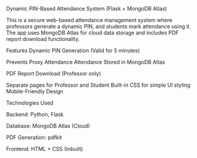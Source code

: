 Dynamic PIN-Based Attendance System (Flask + MongoDB Atlas)

This is a secure web-based attendance management system where professors generate a dynamic PIN, and students mark attendance using it. The app uses MongoDB Atlas for cloud data storage and includes PDF report download functionality.




Features
Dynamic PIN Generation (Valid for 5 minutes)

Prevents Proxy Attendance
Attendance Stored in MongoDB Atlas

PDF Report Download (Professor only)

Separate pages for Professor and Student
 Built-in CSS for simple UI styling
 Mobile-Friendly Design


Technologies Used

Backend: Python, Flask

Database: MongoDB Atlas (Cloud)

PDF Generation: pdfkit

Frontend: HTML + CSS (Inbuilt)

